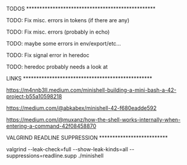 TODOS *************************************************

TODO: Fix misc. errors in tokens (if there are any)

TODO: Fix misc. errors (probably in echo)

TODO: maybe some errors in env/export/etc...

TODO: Fix signal error in heredoc

TODO: heredoc probably needs a look at

LINKS *************************************************

https://m4nnb3ll.medium.com/minishell-building-a-mini-bash-a-42-project-b55a10598218

https://medium.com/@abkabex/minishell-42-f680eadde592

https://medium.com/@muxanz/how-the-shell-works-internally-when-entering-a-command-42f08458870

VALGRIND READLINE SUPPRESSION **************************

valgrind --leak-check=full --show-leak-kinds=all --suppressions=readline.supp ./minishell
